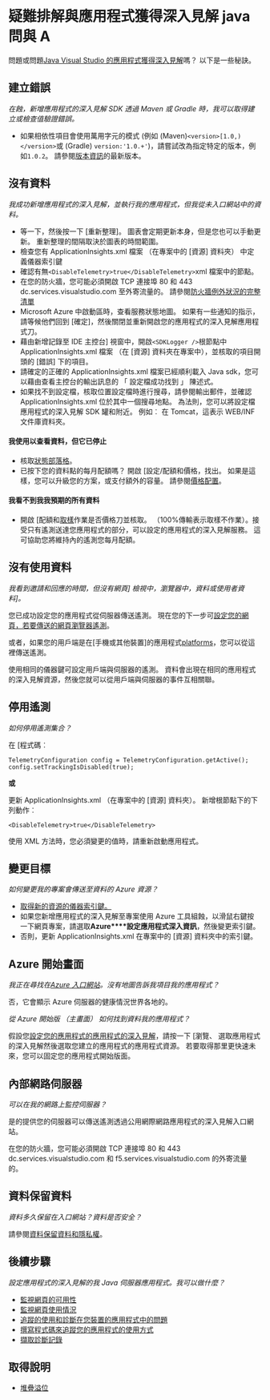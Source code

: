 <properties 
    pageTitle="疑難排解 Java web 專案中的應用程式的深入見解" 
    description="疑難排解指南-監視的應用程式的深入見解的即時 Java 應用程式。" 
    services="application-insights" 
    documentationCenter="java"
    authors="alancameronwills" 
    manager="douge"/>

<tags 
    ms.service="application-insights" 
    ms.workload="tbd" 
    ms.tgt_pltfrm="ibiza" 
    ms.devlang="na" 
    ms.topic="article" 
    ms.date="03/01/2016" 
    ms.author="awills"/>
 
# <a name="troubleshooting-and-q-and-a-for-application-insights-for-java"></a>疑難排解與應用程式獲得深入見解 java 問與 A

問題或問題[Java Visual Studio 的應用程式獲得深入見解][java]嗎？ 以下是一些秘訣。


## <a name="build-errors"></a>建立錯誤

*在蝕，新增應用程式的深入見解 SDK 透過 Maven 或 Gradle 時，我可以取得建立或檢查值驗證錯誤。*

* 如果相依性<version>項目會使用萬用字元的模式 (例如 (Maven)`<version>[1.0,)</version>`或 (Gradle) `version:'1.0.+'`)，請嘗試改為指定特定的版本，例如`1.0.2`。 請參閱[版本資訊](https://github.com/Microsoft/ApplicationInsights-Java#release-notes)的最新版本。

## <a name="no-data"></a>沒有資料 

*我成功新增應用程式的深入見解，並執行我的應用程式，但我從未入口網站中的資料。*

* 等一下，然後按一下 [重新整理]。 圖表會定期更新本身，但是您也可以手動更新。 重新整理的間隔取決於圖表的時間範圍。
* 檢查您有 ApplicationInsights.xml 檔案 （在專案中的 [資源] 資料夾） 中定義儀器索引鍵
* 確認有無`<DisableTelemetry>true</DisableTelemetry>`xml 檔案中的節點。
* 在您的防火牆，您可能必須開啟 TCP 連接埠 80 和 443 dc.services.visualstudio.com 至外寄流量的。 請參閱[防火牆例外狀況的完整清單](app-insights-ip-addresses.md)
* Microsoft Azure 中啟動區時，查看服務狀態地圖。 如果有一些通知的指示，請等候他們回到 [確定]，然後關閉並重新開啟您的應用程式的深入見解應用程式刀。
* 藉由新增記錄至 IDE 主控台] 視窗中，開啟`<SDKLogger />`根節點中 ApplicationInsights.xml 檔案 （在 [資源] 資料夾在專案中），並核取的項目開頭的 [錯誤] 下的項目。
* 請確定的正確的 ApplicationInsights.xml 檔案已經順利載入 Java sdk，您可以藉由查看主控台的輸出訊息的 「 設定檔成功找到 」 陳述式。
* 如果找不到設定檔，核取位置設定檔時進行搜尋，請參閱輸出郵件，並確認 ApplicationInsights.xml 位於其中一個搜尋地點。 為法則，您可以將設定檔應用程式的深入見解 SDK 罐和附近。 例如︰ 在 Tomcat，這表示 WEB/INF 文件庫資料夾。



#### <a name="i-used-to-see-data-but-it-has-stopped"></a>我使用以查看資料，但它已停止

* 核取[狀態部落格](http://blogs.msdn.com/b/applicationinsights-status/)。
* 已按下您的資料點的每月配額嗎？ 開啟 [設定/配額和價格，找出。 如果是這樣，您可以升級您的方案，或支付額外的容量。 請參閱[價格配置](https://azure.microsoft.com/pricing/details/application-insights/)。

#### <a name="i-dont-see-all-the-data-im-expecting"></a>我看不到我我預期的所有資料

* 開啟 [配額和[取樣](app-insights-sampling.md)作業是否價格刀並核取。 （100%傳輸表示取樣不作業）。接受只有遙測送達您應用程式的部分，可以設定的應用程式的深入見解服務。 這可協助您將維持內的遙測您每月配額。 

## <a name="no-usage-data"></a>沒有使用資料

*我看到邀請和回應的時間，但沒有網頁] 檢視中，瀏覽器中，資料或使用者資料]。*

您已成功設定您的應用程式從伺服器傳送遙測。 現在您的下一步可[設定您的網頁，若要傳送的網頁瀏覽器遙測][usage]。

或者，如果您的用戶端是在[手機或其他裝置]的應用程式[platforms]，您可以從這裡傳送遙測。 

使用相同的儀器鍵可設定用戶端與伺服器的遙測。 資料會出現在相同的應用程式的深入見解資源，然後您就可以從用戶端與伺服器的事件互相關聯。



## <a name="disabling-telemetry"></a>停用遙測

*如何停用遙測集合？*

在 [程式碼︰

    TelemetryConfiguration config = TelemetryConfiguration.getActive();
    config.setTrackingIsDisabled(true);


**或** 

更新 ApplicationInsights.xml （在專案中的 [資源] 資料夾）。 新增根節點下的下列動作︰

    <DisableTelemetry>true</DisableTelemetry>

使用 XML 方法時，您必須變更的值時，請重新啟動應用程式。

## <a name="changing-the-target"></a>變更目標

*如何變更我的專案會傳送至資料的 Azure 資源？*

* [取得新的資源的儀器索引鍵。][java]
* 如果您新增應用程式的深入見解至專案使用 Azure 工具組蝕，以滑鼠右鍵按一下網頁專案，請選取**Azure****設定應用程式深入資訊**，然後變更索引鍵。
* 否則，更新 ApplicationInsights.xml 在專案中的 [資源] 資料夾中的索引鍵。


## <a name="the-azure-start-screen"></a>Azure 開始畫面

*我正在尋找在[Azure 入口網站](https://portal.azure.com)。沒有地圖告訴我項目我的應用程式？*

否，它會顯示 Azure 伺服器的健康情況世界各地的。

*從 Azure 開始版 （主畫面） 如何找到資料我的應用程式？*

假設您[設定您的應用程式的應用程式的深入見解][java]，請按一下 [瀏覽、 選取應用程式的深入見解然後選取您建立的應用程式的應用程式資源。 若要取得那里更快速未來，您可以固定您的應用程式開始版面。

## <a name="intranet-servers"></a>內部網路伺服器

*可以在我的網路上監控伺服器？*

是的提供您的伺服器可以傳送遙測透過公用網際網路應用程式的深入見解入口網站。 

在您的防火牆，您可能必須開啟 TCP 連接埠 80 和 443 dc.services.visualstudio.com 和 f5.services.visualstudio.com 的外寄流量的。

## <a name="data-retention"></a>資料保留資料 

*資料多久保留在入口網站？資料是否安全？*

請參閱[資料保留資料和隱私權][data]。

## <a name="next-steps"></a>後續步驟

*設定應用程式的深入見解的我 Java 伺服器應用程式。我可以做什麼？*

* [監視網頁的可用性][availability]
* [監視網頁使用情況][usage]
* [追蹤的使用和診斷在您裝置的應用程式中的問題][platforms]
* [撰寫程式碼來追蹤您的應用程式的使用方式][track]
* [擷取診斷記錄][javalogs]


## <a name="get-help"></a>取得說明

* [堆疊溢位](http://stackoverflow.com/questions/tagged/ms-application-insights)

<!--Link references-->

[availability]: app-insights-monitor-web-app-availability.md
[data]: app-insights-data-retention-privacy.md
[java]: app-insights-java-get-started.md
[javalogs]: app-insights-java-trace-logs.md
[platforms]: app-insights-platforms.md
[track]: app-insights-api-custom-events-metrics.md
[usage]: app-insights-web-track-usage.md

 